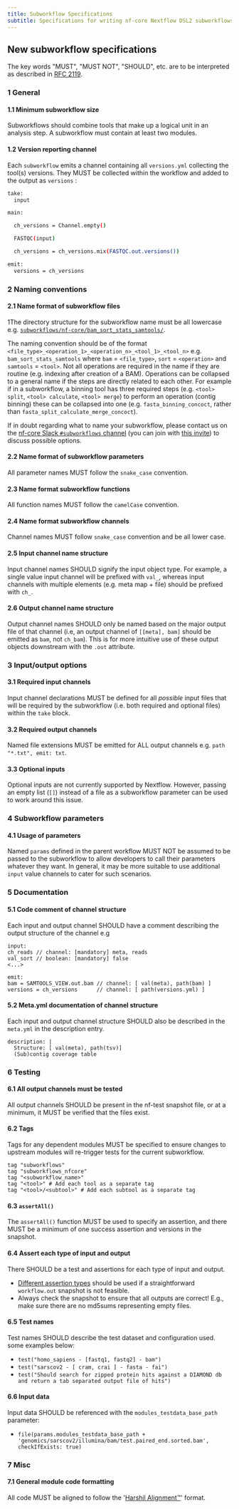 ```yaml
---
title: Subworkflow Specifications
subtitle: Specifications for writing nf-core Nextflow DSL2 subworkflows
---
```


## New subworkflow specifications

The key words "MUST", "MUST NOT", "SHOULD", etc. are to be interpreted as described in [RFC 2119](https://tools.ietf.org/html/rfc2119).

### 1 General

#### 1.1 Minimum subworkflow size

Subworkflows should combine tools that make up a logical unit in an analysis step.
A subworkflow must contain at least two modules.

#### 1.2 Version reporting channel

Each `subworkflow` emits a channel containing all `versions.yml` collecting the tool(s) versions.
They MUST be collected within the workflow and added to the output as `versions` :

```bash
take:
  input

main:

  ch_versions = Channel.empty()

  FASTQC(input)

  ch_versions = ch_versions.mix(FASTQC.out.versions())

emit:
  versions = ch_versions
```

### 2 Naming conventions

#### 2.1 Name format of subworkflow files

1The directory structure for the subworkflow name must be all lowercase e.g. [`subworkflows/nf-core/bam_sort_stats_samtools/`](https://github.com/nf-core/modules/tree/master/subworkflows/nf-core/bam_sort_stats_samtools/).

The naming convention should be of the format `<file_type>_<operation_1>_<operation_n>_<tool_1>_<tool_n>` e.g. `bam_sort_stats_samtools` where `bam` = `<file_type>`, `sort` = `<operation>` and `samtools` = `<tool>`.
Not all operations are required in the name if they are routine (e.g. indexing after creation of a BAM). Operations can be collapsed to a general name if the steps are directly related to each other.
For example if in a subworkflow, a binning tool has three required steps (e.g. `<tool> split`, `<tool> calculate`, `<tool> merge`) to perform an operation (contig binning) these can be collapsed into one (e.g. `fasta_binning_concoct`, rather than `fasta_split_calculate_merge_concoct`).

If in doubt regarding what to name your subworkflow, please contact us on the [nf-core Slack `#subworkflows` channel](https://nfcore.slack.com/channels/subworkflows) (you can join with [this invite](https://nf-co.re/join/slack)) to discuss possible options.

#### 2.2 Name format of subworkflow parameters

All parameter names MUST follow the `snake_case` convention.

#### 2.3 Name format subworkflow functions

All function names MUST follow the `camelCase` convention.

#### 2.4 Name format subworkflow channels

Channel names MUST follow `snake_case` convention and be all lower case.

#### 2.5 Input channel name structure

Input channel names SHOULD signify the input object type.
For example, a single value input channel will be prefixed with `val_`, whereas input channels with multiple elements (e.g. meta map + file) should be prefixed with `ch_`.

#### 2.6 Output channel name structure

Output channel names SHOULD only be named based on the major output file of that channel (i.e, an output channel of `[[meta], bam]` should be emitted as `bam`, not `ch_bam`).
This is for more intuitive use of these output objects downstream with the `.out` attribute.

### 3 Input/output options

#### 3.1 Required input channels

Input channel declarations MUST be defined for all _possible_ input files that will be required by the subworkflow (i.e. both required and optional files) within the `take` block.

#### 3.2 Required output channels

Named file extensions MUST be emitted for ALL output channels e.g. `path "*.txt", emit: txt`.

#### 3.3 Optional inputs

Optional inputs are not currently supported by Nextflow.
However, passing an empty list (`[]`) instead of a file as a subworkflow parameter can be used to work around this issue.

### 4 Subworkflow parameters

#### 4.1 Usage of parameters

Named `params` defined in the parent workflow MUST NOT be assumed to be passed to the subworkflow to allow developers to call their parameters whatever they want.
In general, it may be more suitable to use additional `input` value channels to cater for such scenarios.

### 5 Documentation

#### 5.1 Code comment of channel structure

Each input and output channel SHOULD have a comment describing the output structure of the channel e.g

```nextflow
input:
ch_reads // channel: [mandatory] meta, reads
val_sort // boolean: [mandatory] false
<...>

emit:
bam = SAMTOOLS_VIEW.out.bam // channel: [ val(meta), path(bam) ]
versions = ch_versions      // channel: [ path(versions.yml) ]
```

#### 5.2 Meta.yml documentation of channel structure

Each input and output channel structure SHOULD also be described in the `meta.yml` in the description entry.

```text
description: |
  Structure: [ val(meta), path(tsv)]
  (Sub)contig coverage table
```

### 6 Testing

#### 6.1 All output channels must be tested

All output channels SHOULD be present in the nf-test snapshot file, or at a minimum, it MUST be verified that the files exist.

#### 6.2 Tags

Tags for any dependent modules MUST be specified to ensure changes to upstream modules will re-trigger tests for the current subworkflow.
```
tag "subworkflows"
tag "subworkflows_nfcore"
tag "<subworkflow_name>"
tag "<tool>" # Add each tool as a separate tag
tag "<tool>/<subtool>" # Add each subtool as a separate tag
```

#### 6.3 `assertAll()`

The `assertAll()` function MUST be used to specify an assertion, and there MUST be a minimum of one success assertion and versions in the snapshot.

#### 6.4 Assert each type of input and output

There SHOULD be a test and assertions for each type of input and output.
- [Different assertion types](https://nf-co.re/docs/contributing/tutorials/nf-test_assertions) should be used if a straightforward `workflow.out` snapshot is not feasible.
- Always check the snapshot to ensure that all outputs are correct! E.g., make sure there are no md5sums representing empty files.

#### 6.5 Test names

Test names SHOULD describe the test dataset and configuration used. some examples below:
- `test("homo_sapiens - [fastq1, fastq2] - bam")`
- `test("sarscov2 - [ cram, crai ] - fasta - fai")`
- `test("Should search for zipped protein hits against a DIAMOND db and return a tab separated output file of hits")`

#### 6.6 Input data

Input data SHOULD be referenced with the `modules_testdata_base_path` parameter:
- `file(params.modules_testdata_base_path + 'genomics/sarscov2/illumina/bam/test.paired_end.sorted.bam', checkIfExists: true)`

### 7 Misc

#### 7.1 General module code formatting

All code MUST be aligned to follow the '[Harshil Alignment™️](#what-is-the-harshil-alignment)' format.
